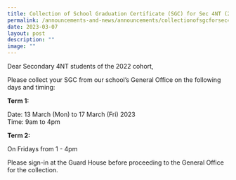 ```yaml
---
title: Collection of School Graduation Certificate (SGC) for Sec 4NT (2022 cohort)
permalink: /announcements-and-news/announcements/collectionofsgcforsec4nt2022/
date: 2023-03-07
layout: post
description: ""
image: ""
---
```

Dear Secondary 4NT students of the 2022 cohort, 

Please collect your SGC from our school’s General Office on the following days and timing:

**Term 1:**

Date:		13 March (Mon) to 17 March (Fri) 2023 <br>
Time:		9am to 4pm

**Term 2:**

On Fridays from 1 - 4pm
                
Please sign-in at the Guard House before proceeding to the General Office for the collection.